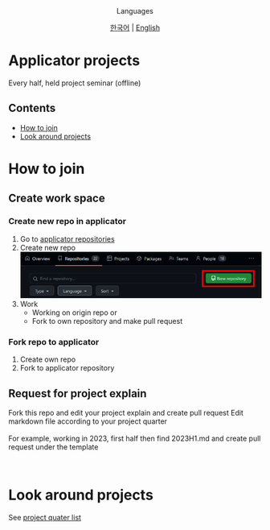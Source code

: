 <div align="center">
Languages
<br>

[한국어](./README_ko.md) | [English](./README.md)
</div>

# Applicator projects
Every half, held project seminar (offline)  

## Contents
- [How to join](#how-to-join)  
- [Look around projects](#look-around-projects)

# How to join
## Create work space
### Create new repo in applicator
1. Go to [applicator repositories](https://github.com/orgs/stnuc/repositories)  
2. Create new repo
![Create new repo](./imgs/new_repo.png)
3. Work
    - Working on origin repo or
    - Fork to own repository and make pull request  

### Fork repo to applicator
1. Create own repo
2. Fork to applicator repository

## Request for project explain
Fork this repo and edit your project explain and create pull request
Edit markdown file according to your project quarter  
<br>
For example, working in 2023, first half then find 2023H1.md and create pull request under the template  

<br>

# Look around projects
See [project quater list](./projects/projects.md)
